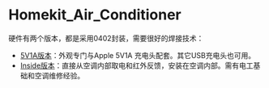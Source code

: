 # Homekit_Air_Conditioner
硬件有两个版本，都是采用0402封装，需要很好的焊接技术：

* [5V1A版本](https://github.com/LouisLee985/Homekit-Air-Conditioner-Public/tree/main/hardware/AC_IR_Homekit_5V1A_3.0_0402)：外观专门与Apple 5V1A 充电头配套。其它USB充电头也可用。
* [Inside版本](/AC_IR_Homekit_Inside_3.0_0402)：直接从空调内部取电和红外反馈，安装在空调内部。需有电工基础和空调维修经验。

